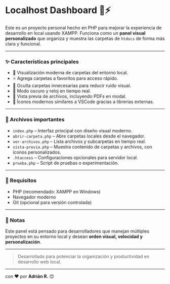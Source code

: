 # Localhost Dashboard 📂⚡

Este es un proyecto personal hecho en PHP para mejorar la experiencia de desarrollo en local usando XAMPP.
Funciona como un **panel visual personalizado** que organiza y muestra las carpetas de `htdocs` de forma más clara y funcional.

---

### ✨ Características principales

- 📁 Visualización moderna de carpetas del entorno local.
- ⭐ Agrega carpetas a favoritos para acceso rápido.
- 🧼 Oculta carpetas innecesarias para reducir ruido visual.
- 🌙 Modo oscuro y reloj en tiempo real.
- 📑 Vista previa de archivos, incluyendo PDFs en modal.
- 🚀 Íconos modernos similares a VSCode gracias a librerías externas.

---

### 📂 Archivos importantes

- `index.php` – Interfaz principal con diseño visual moderno.
- `abrir-carpeta.php` – Abre carpetas locales desde el navegador.
- `ver-archivos.php` – Lista archivos y subcarpetas en tiempo real.
- `vista-previa.php` – Muestra contenido de carpetas y archivos, con íconos personalizados.
- `.htaccess` – Configuraciones opcionales para servidor local.
- `prueba.php` – Script de pruebas o experimentación.

---

### 🔧 Requisitos

- PHP (recomendado: XAMPP en Windows)
- Navegador moderno
- Git (opcional para versión controlada)

---

### 🧠 Notas

Este panel está pensado para desarrolladores que manejan múltiples proyectos en su entorno local y desean **orden visual, velocidad y personalización**.

---

> Desarrollado para potenciar la organización y productividad en desarrollo web local.

---

con ❤️ por **Adrián R.** 😊
